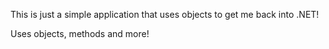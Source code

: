 This is just a simple application that uses objects to get me back into .NET!

Uses objects, methods and more!